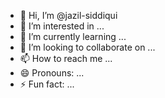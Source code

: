 - 👋 Hi, I’m @jazil-siddiqui
- 👀 I’m interested in ...
- 🌱 I’m currently learning ...
- 💞️ I’m looking to collaborate on ...
- 📫 How to reach me ...
- 😄 Pronouns: ...
- ⚡ Fun fact: ...

<!---
jazil-siddiui/jazil-siddiui is a ✨ special ✨ repository because its `README.md` (this file) appears on your GitHub profile.
You can click the Preview link to take a look at your changes.
--->
